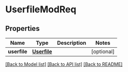 # UserfileModReq

## Properties
Name | Type | Description | Notes
------------ | ------------- | ------------- | -------------
**userfile** | [**Userfile**](Userfile.md) |  | [optional] 

[[Back to Model list]](../README.md#documentation-for-models) [[Back to API list]](../README.md#documentation-for-api-endpoints) [[Back to README]](../README.md)


